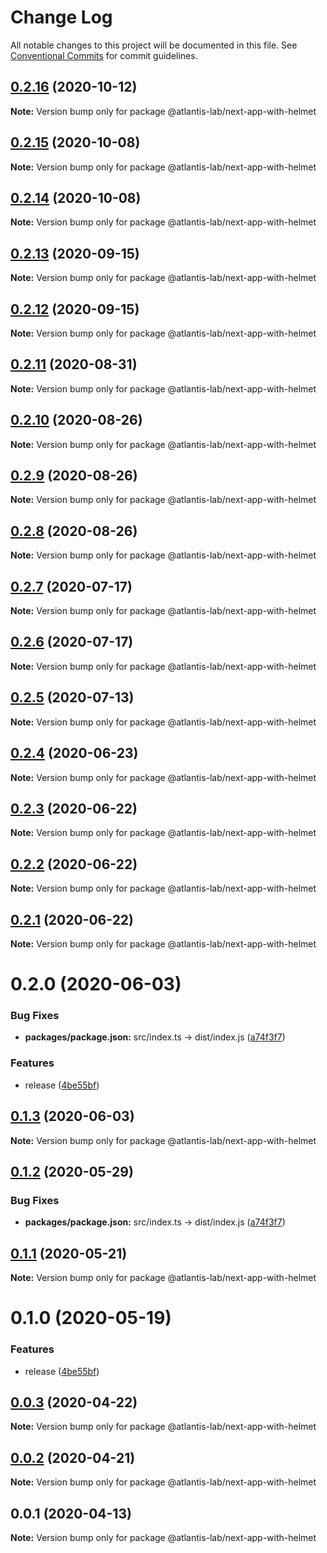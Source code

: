 # Change Log

All notable changes to this project will be documented in this file.
See [Conventional Commits](https://conventionalcommits.org) for commit guidelines.

## [0.2.16](https://github.com/Atlantis-Lab/nextjs/compare/@atlantis-lab/next-app-with-helmet@0.2.15...@atlantis-lab/next-app-with-helmet@0.2.16) (2020-10-12)

**Note:** Version bump only for package @atlantis-lab/next-app-with-helmet





## [0.2.15](https://github.com/Atlantis-Lab/nextjs/compare/@atlantis-lab/next-app-with-helmet@0.2.14...@atlantis-lab/next-app-with-helmet@0.2.15) (2020-10-08)

**Note:** Version bump only for package @atlantis-lab/next-app-with-helmet





## [0.2.14](https://github.com/Atlantis-Lab/nextjs/compare/@atlantis-lab/next-app-with-helmet@0.2.13...@atlantis-lab/next-app-with-helmet@0.2.14) (2020-10-08)

**Note:** Version bump only for package @atlantis-lab/next-app-with-helmet





## [0.2.13](https://github.com/Atlantis-Lab/nextjs/compare/@atlantis-lab/next-app-with-helmet@0.2.12...@atlantis-lab/next-app-with-helmet@0.2.13) (2020-09-15)

**Note:** Version bump only for package @atlantis-lab/next-app-with-helmet





## [0.2.12](https://github.com/Atlantis-Lab/nextjs/compare/@atlantis-lab/next-app-with-helmet@0.2.11...@atlantis-lab/next-app-with-helmet@0.2.12) (2020-09-15)

**Note:** Version bump only for package @atlantis-lab/next-app-with-helmet





## [0.2.11](https://github.com/Atlantis-Lab/nextjs/compare/@atlantis-lab/next-app-with-helmet@0.2.10...@atlantis-lab/next-app-with-helmet@0.2.11) (2020-08-31)

**Note:** Version bump only for package @atlantis-lab/next-app-with-helmet





## [0.2.10](https://github.com/Atlantis-Lab/nextjs/compare/@atlantis-lab/next-app-with-helmet@0.2.9...@atlantis-lab/next-app-with-helmet@0.2.10) (2020-08-26)

**Note:** Version bump only for package @atlantis-lab/next-app-with-helmet





## [0.2.9](https://github.com/Atlantis-Lab/nextjs/compare/@atlantis-lab/next-app-with-helmet@0.2.8...@atlantis-lab/next-app-with-helmet@0.2.9) (2020-08-26)

**Note:** Version bump only for package @atlantis-lab/next-app-with-helmet





## [0.2.8](https://github.com/Atlantis-Lab/nextjs/compare/@atlantis-lab/next-app-with-helmet@0.2.7...@atlantis-lab/next-app-with-helmet@0.2.8) (2020-08-26)

**Note:** Version bump only for package @atlantis-lab/next-app-with-helmet





## [0.2.7](https://github.com/Atlantis-Lab/nextjs/compare/@atlantis-lab/next-app-with-helmet@0.2.6...@atlantis-lab/next-app-with-helmet@0.2.7) (2020-07-17)

**Note:** Version bump only for package @atlantis-lab/next-app-with-helmet





## [0.2.6](https://github.com/Atlantis-Lab/nextjs/compare/@atlantis-lab/next-app-with-helmet@0.2.5...@atlantis-lab/next-app-with-helmet@0.2.6) (2020-07-17)

**Note:** Version bump only for package @atlantis-lab/next-app-with-helmet





## [0.2.5](https://github.com/Atlantis-Lab/nextjs/compare/@atlantis-lab/next-app-with-helmet@0.2.4...@atlantis-lab/next-app-with-helmet@0.2.5) (2020-07-13)

**Note:** Version bump only for package @atlantis-lab/next-app-with-helmet





## [0.2.4](https://github.com/Atlantis-Lab/nextjs/compare/@atlantis-lab/next-app-with-helmet@0.2.3...@atlantis-lab/next-app-with-helmet@0.2.4) (2020-06-23)

**Note:** Version bump only for package @atlantis-lab/next-app-with-helmet





## [0.2.3](https://github.com/Atlantis-Lab/nextjs/compare/@atlantis-lab/next-app-with-helmet@0.2.2...@atlantis-lab/next-app-with-helmet@0.2.3) (2020-06-22)

**Note:** Version bump only for package @atlantis-lab/next-app-with-helmet





## [0.2.2](https://github.com/Atlantis-Lab/nextjs/compare/@atlantis-lab/next-app-with-helmet@0.2.1...@atlantis-lab/next-app-with-helmet@0.2.2) (2020-06-22)

**Note:** Version bump only for package @atlantis-lab/next-app-with-helmet





## [0.2.1](https://github.com/Atlantis-Lab/nextjs/compare/@atlantis-lab/next-app-with-helmet@0.2.0...@atlantis-lab/next-app-with-helmet@0.2.1) (2020-06-22)

**Note:** Version bump only for package @atlantis-lab/next-app-with-helmet





# 0.2.0 (2020-06-03)


### Bug Fixes

* **packages/package.json:** src/index.ts -> dist/index.js ([a74f3f7](https://github.com/Atlantis-Lab/nextjs/commit/a74f3f7b03222e3bcd072d18321e6fbe6023e540))


### Features

* release ([4be55bf](https://github.com/Atlantis-Lab/nextjs/commit/4be55bf0cb647444d313752e897280b02fdfffc6))





## [0.1.3](https://github.com/Atlantis-Lab/nextjs/compare/@atlantis-lab/next-app-with-helmet@0.1.2...@atlantis-lab/next-app-with-helmet@0.1.3) (2020-06-03)

**Note:** Version bump only for package @atlantis-lab/next-app-with-helmet

## [0.1.2](https://github.com/Atlantis-Lab/next/compare/@atlantis-lab/next-app-with-helmet@0.1.1...@atlantis-lab/next-app-with-helmet@0.1.2) (2020-05-29)

### Bug Fixes

- **packages/package.json:** src/index.ts -> dist/index.js ([a74f3f7](https://github.com/Atlantis-Lab/next/commit/a74f3f7b03222e3bcd072d18321e6fbe6023e540))

## [0.1.1](https://github.com/Atlantis-Lab/next/compare/@atlantis-lab/next-app-with-helmet@0.1.0...@atlantis-lab/next-app-with-helmet@0.1.1) (2020-05-21)

**Note:** Version bump only for package @atlantis-lab/next-app-with-helmet

# 0.1.0 (2020-05-19)

### Features

- release ([4be55bf](https://github.com/Atlantis-Lab/next/commit/4be55bf0cb647444d313752e897280b02fdfffc6))

## [0.0.3](https://github.com/Atlantis-Lab/next/compare/@atlantis-lab/next-app-with-helmet@0.0.2...@atlantis-lab/next-app-with-helmet@0.0.3) (2020-04-22)

**Note:** Version bump only for package @atlantis-lab/next-app-with-helmet

## [0.0.2](https://github.com/Atlantis-Lab/next/compare/@atlantis-lab/next-app-with-helmet@0.0.1...@atlantis-lab/next-app-with-helmet@0.0.2) (2020-04-21)

**Note:** Version bump only for package @atlantis-lab/next-app-with-helmet

## 0.0.1 (2020-04-13)

**Note:** Version bump only for package @atlantis-lab/next-app-with-helmet
